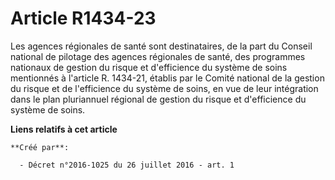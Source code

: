 # Article R1434-23

Les agences régionales de santé sont destinataires, de la part du Conseil national de pilotage des agences régionales de
santé, des programmes nationaux de gestion du risque et d'efficience du système de soins mentionnés à l'article R. 1434-21,
établis par le Comité national de la gestion du risque et de l'efficience du système de soins, en vue de leur intégration
dans le plan pluriannuel régional de gestion du risque et d'efficience du système de soins.

**Liens relatifs à cet article**

	**Créé par**:

	  - Décret n°2016-1025 du 26 juillet 2016 - art. 1
